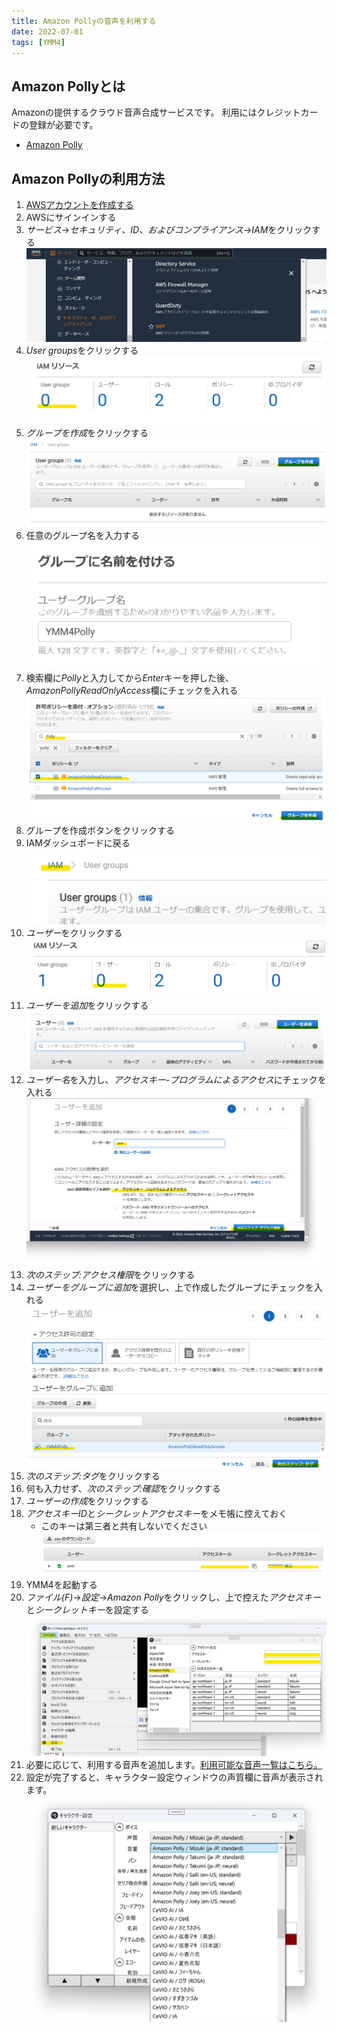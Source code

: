 ```yaml
---
title: Amazon Pollyの音声を利用する
date: 2022-07-01
tags: [YMM4]
---
```

## Amazon Pollyとは
Amazonの提供するクラウド音声合成サービスです。
利用にはクレジットカードの登録が必要です。

- [Amazon Polly](https://aws.amazon.com/jp/polly/)

## Amazon Pollyの利用方法
1. [AWSアカウントを作成する](https://aws.amazon.com/jp/)
1. AWSにサインインする
1. *サービス*→*セキュリティ、ID、およびコンプライアンス*→*IAM*をクリックする
![スクリーンショット](AmazonPolly_5502.png)
1. *User groups*をクリックする
![スクリーンショット](AmazonPolly_5653.png)
1. *グループを作成*をクリックする
![スクリーンショット](AmazonPolly_5739.png)
1. 任意のグループ名を入力する
![スクリーンショット](AmazonPolly_5835.png)
1. 検索欄に*Polly*と入力してから*Enter*キーを押した後、*AmazonPollyReadOnlyAccess*欄にチェックを入れる
![スクリーンショット](AmazonPolly_0004.png)
1. グループを作成ボタンをクリックする
1. IAMダッシュボードに戻る
![スクリーンショット](AmazonPolly_0230.png)
1. *ユーザー*をクリックする
![スクリーンショット](AmazonPolly_0313.png)
1. *ユーザーを追加*をクリックする
![スクリーンショット](AmazonPolly_0343.png)
1. *ユーザー名*を入力し、*アクセスキー-プログラムによるアクセス*にチェックを入れる
![スクリーンショット](AmazonPolly_0509.png)
1. *次のステップ:アクセス権限*をクリックする
1. *ユーザーをグループに追加*を選択し、上で作成したグループにチェックを入れる
![スクリーンショット](AmazonPolly_0641.png)
1. *次のステップ:タグ*をクリックする
1. 何も入力せず、*次のステップ:確認*をクリックする
1. *ユーザーの作成*をクリックする
1. *アクセスキーID*と*シークレットアクセスキー*をメモ帳に控えておく
   - このキーは第三者と共有しないでください
![スクリーンショット](AmazonPolly_0924.png)
1. YMM4を起動する
1. *ファイル(F)*→*設定*→*Amazon Polly*をクリックし、上で控えた*アクセスキー*と*シークレットキー*を設定する
![スクリーンショット](AmazonPolly_1056.png)
1. 必要に応じて、利用する音声を追加します。[利用可能な音声一覧はこちら。](https://docs.aws.amazon.com/polly/latest/dg/voicelist.html)
1. 設定が完了すると、キャラクター設定ウィンドウの声質欄に音声が表示されます。
![スクリーンショット](AmazonPolly_1431.png)
